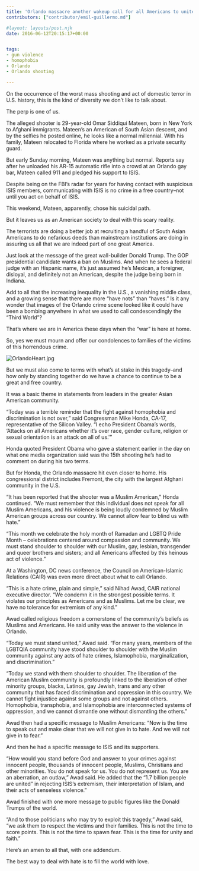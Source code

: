 ```yaml
---
title: 'Orlando massacre another wakeup call for all Americans to unite against homophobia, Islamophobia, and gun violence'
contributors: ["contributor/emil-guillermo.md"]

#layout: layouts/post.njk
date: 2016-06-12T20:15:17+00:00


tags:
- gun violence
- homophobia
- Orlando
- Orlando shooting

---
```


On the occurrence of the worst mass shooting and act of domestic terror in U.S.
history, this is the kind of diversity we don’t like to talk about.

The perp is one of us.

The alleged shooter is 29-year-old Omar Siddiqui Mateen, born in New York to
Afghani immigrants. Mateen’s an American of South Asian descent, and by the
selfies he posted online, he looks like a normal millennial. With his family,
Mateen relocated to Florida where he worked as a private security guard.

But early Sunday morning, Mateen was anything but normal. Reports say after he
unloaded his AR-15 automatic rifle into a crowd at an Orlando gay bar, Mateen
called 911 and pledged his support to ISIS.

Despite being on the FBI’s radar for years for having contact with suspicious
ISIS members, communicating with ISIS is no crime in a free country–not until
you act on behalf of ISIS.

This weekend, Mateen, apparently, chose his suicidal path.

But it leaves us as an American society to deal with this scary reality.

The terrorists are doing a better job at recruiting a handful of South Asian
Americans to do nefarious deeds than mainstream institutions are doing in
assuring us all that we are indeed part of one great America.

Just look at the message of the great wall-builder Donald Trump. The GOP
presidential candidate wants a ban on Muslims. And when he sees a federal judge
with an Hispanic name, it’s just assumed he’s Mexican, a foreigner, disloyal,
and definitely not an American, despite the judge being born in Indiana.

Add to all that the increasing inequality in the U.S., a vanishing middle class,
and a growing sense that there are more “have nots” than “haves.” Is it any
wonder that images of the Orlando crime scene looked like it could have been a
bombing anywhere in what we used to call condescendingly the “Third World”?

That’s where we are in America these days when the “war” is here at home.

So, yes we must mourn and offer our condolences to families of the victims of
this horrendous crime.

![OrlandoHeart.jpg](/uploads/OrlandoHeart.jpg)

But we must also come to terms with what’s at stake in this tragedy–and how only
by standing together do we have a chance to continue to be a great and free
country.

It was a basic theme in statements from leaders in the greater Asian American
community.

“Today was a terrible reminder that the fight against homophobia and
discrimination is not over,” said Congressman Mike Honda, CA-17, representative
of the Silicon Valley. “I echo President Obama’s words, ‘Attacks on all
Americans whether it’s over race, gender culture, religion or sexual orientation
is an attack on all of us.'”

Honda quoted President Obama who gave a statement earlier in the day on what one
media organization said was the 15th shooting he’s had to comment on during his
two terms.

But for Honda, the Orlando massacre hit even closer to home. His congressional
district includes Fremont, the city with the largest Afghani community in the
U.S.

“It has been reported that the shooter was a Muslim American,” Honda continued.
“We must remember that this individual does not speak for all Muslim Americans,
and his violence is being loudly condemned by Muslim American groups across our
country. We cannot allow fear to blind us with hate.”

“This month we celebrate the holy month of Ramadan and LGBTQ Pride Month –
celebrations centered around compassion and community. We must stand shoulder to
shoulder with our Muslim, gay, lesbian, transgender and queer brothers and
sisters; and all Americans affected by this heinous act of violence.”

At a Washington, DC news conference, the Council on American-Islamic Relations
(CAIR) was even more direct about what to call Orlando.

“This is a hate crime, plain and simple,” said Nihad Awad, CAIR national
executive director. “We condemn it in the strongest possible terms. It violates
our principles as Americans and as Muslims. Let me be clear, we have no
tolerance for extremism of any kind.”

Awad called religious freedom a cornerstone of the community’s beliefs as
Muslims and Americans. He said unity was the answer to the violence in Orlando.

“Today we must stand united,” Awad said. “For many years, members of the LGBTQIA
community have stood shoulder to shoulder with the Muslim community against any
acts of hate crimes, Islamophobia, marginalization, and discrimination.”

“Today we stand with them shoulder to shoulder. The liberation of the American
Muslim community is profoundly linked to the liberation of other minority
groups, blacks, Latinos, gay Jewish, trans and any other community that has
faced discrimination and oppression in this country. We cannot fight injustice
against some groups and not against others. Homophobia, transphobia, and
Islamophobia are interconnected systems of oppression, and we cannot dismantle
one without dismantling the others.”

Awad then had a specific message to Muslim Americans: “Now is the time to speak
out and make clear that we will not give in to hate. And we will not give in to
fear.”

And then he had a specific message to ISIS and its supporters.

“How would you stand before God and answer to your crimes against innocent
people, thousands of innocent people, Muslims, Christians and other minorities.
You do not speak for us. You do not represent us. You are an aberration, an
outlaw,” Awad said. He added that the “1.7 billion people are united” in
rejecting ISIS’s extremism, their interpretation of Islam, and their acts of
senseless violence.”

Awad finished with one more message to public figures like the Donald Trumps of
the world.

“And to those politicians who may try to exploit this tragedy,” Awad said, “we
ask them to respect the victims and their families. This is not the time to
score points. This is not the time to spawn fear. This is the time for unity and
faith.”

Here’s an amen to all that, with one addendum.

The best way to deal with hate is to fill the world with love.
